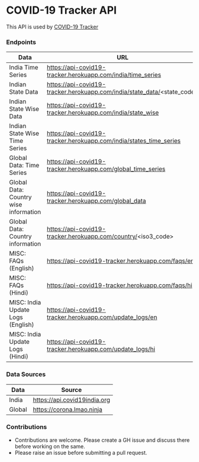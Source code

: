 # COVID-19 Tracker API
This API is used by [COVID-19 Tracker](https://github.com/prateekKrOraon/covid19_tracker)

### Endpoints

|Data|URL|
|----|----|
|India Time Series|https://api-covid19-tracker.herokuapp.com/india/time_series|
|Indian State Data|https://api-covid19-tracker.herokuapp.com/india/state_data/<state_code>|
|Indian State Wise Data|https://api-covid19-tracker.herokuapp.com/india/state_wise|
|Indian State Wise Time Series|https://api-covid19-tracker.herokuapp.com/india/states_time_series|
|Global Data: Time Series|https://api-covid19-tracker.herokuapp.com/global_time_series|
|Global Data: Country wise information|https://api-covid19-tracker.herokuapp.com/global_data|
|Global Data: Country information|https://api-covid19-tracker.herokuapp.com/country/<iso3_code>|
|MISC: FAQs (English)|https://api-covid19-tracker.herokuapp.com/faqs/en|
|MISC: FAQs (Hindi)|https://api-covid19-tracker.herokuapp.com/faqs/hi|
|MISC: India Update Logs (English)|https://api-covid19-tracker.herokuapp.com/update_logs/en|
|MISC: India Update Logs (Hindi)|https://api-covid19-tracker.herokuapp.com/update_logs/hi|


### Data Sources
|Data|Source|
|----|------|
|India|https://api.covid19india.org|
|Global|https://corona.lmao.ninja|

### Contributions
* Contributions are welcome. Please create a GH issue and discuss there before working on the same.
* Please raise an issue before submitting a pull request.

